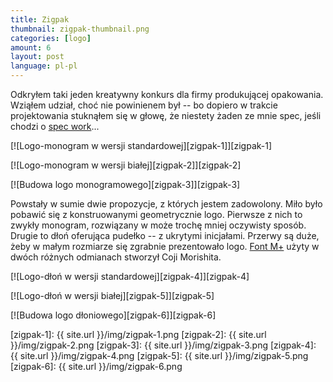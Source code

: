 ```yaml
---
title: Zigpak
thumbnail: zigpak-thumbnail.png
categories: [logo]
amount: 6
layout: post
language: pl-pl
---
```


Odkryłem taki jeden kreatywny konkurs dla firmy produkującej opakowania. Wziąłem udział, choć nie powinienem był -- bo dopiero w trakcie projektowania stuknąłem się w głowę, że niestety żaden ze mnie spec, jeśli chodzi o [spec work](http://no-spec.com)...

[![Logo-monogram w wersji standardowej][zigpak-1]][zigpak-1]

[![Logo-monogram w wersji białej][zigpak-2]][zigpak-2]

[![Budowa logo monogramowego][zigpak-3]][zigpak-3]

Powstały w sumie dwie propozycje, z których jestem zadowolony. Miło było pobawić się z konstruowanymi geometrycznie logo. Pierwsze z nich to zwykły monogram, rozwiązany w może trochę mniej oczywisty sposób. Drugie to dłoń oferująca pudełko -- z ukrytymi inicjałami. Przerwy są duże, żeby w małym rozmiarze się zgrabnie prezentowało logo. [Font M+](http://mplus-fonts.sourceforge.jp/) użyty w dwóch różnych odmianach stworzył Coji Morishita.

[![Logo-dłoń w wersji standardowej][zigpak-4]][zigpak-4]

[![Logo-dłoń w wersji białej][zigpak-5]][zigpak-5]

[![Budowa logo dłoniowego][zigpak-6]][zigpak-6]

[zigpak-1]: {{ site.url }}/img/zigpak-1.png
[zigpak-2]: {{ site.url }}/img/zigpak-2.png
[zigpak-3]: {{ site.url }}/img/zigpak-3.png
[zigpak-4]: {{ site.url }}/img/zigpak-4.png
[zigpak-5]: {{ site.url }}/img/zigpak-5.png
[zigpak-6]: {{ site.url }}/img/zigpak-6.png